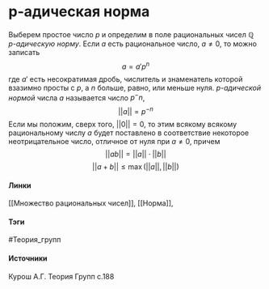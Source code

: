 # p-адическая норма
Выберем простое число $p$ и определим в поле рациональных чисел $\mathbb{Q}$ *$p$-адическую норму*. Если $a$ есть рациональное число, $a\neq0$, то можно записать $$a=a'p^n$$ где $a'$ есть несократимая дробь, числитель и знаменатель которой взазимно просты с $p$, а $n$ больше, равно, или меньше нуля. *$p$-адической нормой* числа $a$ называется число $p^-n$,$$||a||=p^{-n}$$
Если мы положим, сверх того, $||0||=0$, то этим всякому всякому рациональному числу $a$ будет поставлено в соответствие некоторое неотрицательное число, отличное от нуля при $a\neq0$, причем 
$$||ab||=||a||\cdot||b||$$
$$||a+b||\leq\max(||a||,||b||)$$

#### Линки
 [[Множество рациональных чисел]], 
 [[Норма]],
#### Тэги
 #Теория_групп 
#### Источники
 Курош А.Г. Теория Групп с.188